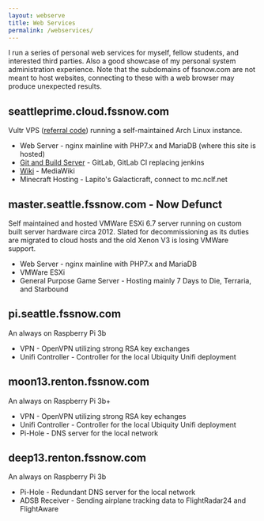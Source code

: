 ```yaml
---
layout: webserve
title: Web Services
permalink: /webservices/
---
```


I run a series of personal web services for myself, fellow students, and
interested third parties.  Also a good showcase of my personal system administration
experience.  Note that the subdomains of fssnow.com are not meant to host websites,
connecting to these with a web browser may produce unexpected results.

## seattleprime.cloud.fssnow.com

Vultr VPS ([referral code](https://www.vultr.com/?ref=8127346-4F)) running a self-maintained Arch Linux instance.

* Web Server - nginx mainline with PHP7.x and MariaDB (where this site is hosted)
* [Git and Build Server](https://git.nclf.net) - GitLab, GitLab CI replacing jenkins
* [Wiki](https://wiki.nclf.net) - MediaWiki
* Minecraft Hosting - Lapito's Galacticraft, connect to mc.nclf.net

## master.seattle.fssnow.com - Now Defunct

Self maintained and hosted VMWare ESXi 6.7 server running on custom 
built server hardware circa 2012.  Slated for decommissioning as its
duties are migrated to cloud hosts and the old Xenon V3 is losing
VMWare support.

* Web Server - nginx mainline with PHP7.x and MariaDB
* VMWare ESXi
* General Purpose Game Server - Hosting mainly 7 Days to Die, Terraria, and Starbound

## pi.seattle.fssnow.com

An always on Raspberry Pi 3b

* VPN - OpenVPN utilizing strong RSA key exchanges
* Unifi Controller - Controller for the local Ubiquity Unifi deployment

## moon13.renton.fssnow.com

An always on Raspberry Pi 3b+

* VPN - OpenVPN utilizing strong RSA key echanges
* Unifi Controller - Controller for the local Ubiquity Unifi deployment
* Pi-Hole - DNS server for the local network

## deep13.renton.fssnow.com

An always on Raspberry Pi 3b

* Pi-Hole - Redundant DNS server for the local network
* ADSB Receiver - Sending airplane tracking data to FlightRadar24 and FlightAware
